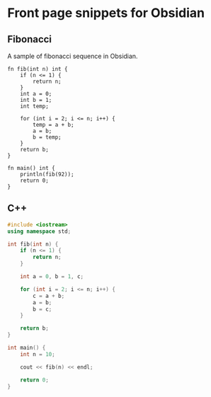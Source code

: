 # Front page snippets for Obsidian

## Fibonacci
A sample of fibonacci sequence in Obsidian.
```obsidian
fn fib(int n) int {
    if (n <= 1) {
        return n;
    }
    int a = 0;
    int b = 1;
    int temp;

    for (int i = 2; i <= n; i++) {
        temp = a + b;
        a = b;
        b = temp;
    }
    return b;
}

fn main() int {
    println(fib(92));
    return 0;
}
```
## C++
```cpp
#include <iostream>
using namespace std;

int fib(int n) {
    if (n <= 1) {
        return n;
    }

    int a = 0, b = 1, c;

    for (int i = 2; i <= n; i++) {
        c = a + b;
        a = b;
        b = c;
    }

    return b;
}

int main() {
    int n = 10;

    cout << fib(n) << endl;

    return 0;
}
```
